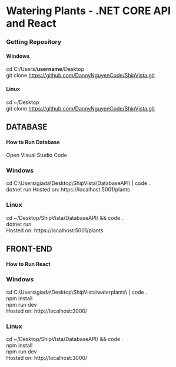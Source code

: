 # Watering Plants - .NET CORE API and React
### Getting Repository
#### Windows
cd C:/Users/**username**/Desktop <br>
git clone https://github.com/DannyNguyenCode/ShipVista.git <br>
#### Linux
cd ~/Desktop <br>
git clone https://github.com/DannyNguyenCode/ShipVista.git <br>
## DATABASE
#### How to Run Database <br>
Open Visual Studio Code
### Windows
cd C:\Users\giada\Desktop\ShipVista\DatabaseAPI\ | code . <br>
dotnet run
Hosted on: https://localhost:5001/plants
### Linux
cd ~/Desktop/ShipVista/DatabaseAPI/ && code . <br>
dotnet run <br>
Hosted on: https://localhost:5001/plants
## FRONT-END
#### How to Run React
### Windows
cd C:\Users\giada\Desktop\ShipVista\waterplants\ | code . <br>
npm install <br>
npm run dev <br>
Hosted on: http://localhost:3000/
### Linux
cd ~/Desktop/ShipVista/DatabaseAPI/ && code . <br>
npm install <br>
npm run dev <br>
Hosted on: http://localhost:3000/



